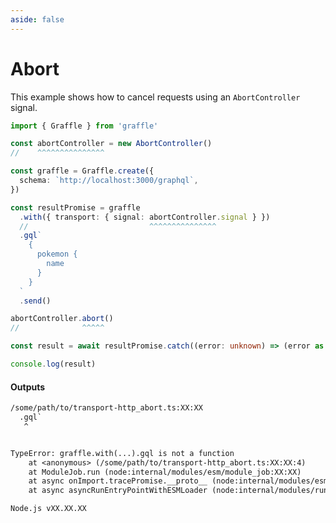 ```yaml
---
aside: false
---
```


# Abort

This example shows how to cancel requests using an `AbortController` signal.

<!-- dprint-ignore-start -->
```ts twoslash
import { Graffle } from 'graffle'

const abortController = new AbortController()
//    ^^^^^^^^^^^^^^^

const graffle = Graffle.create({
  schema: `http://localhost:3000/graphql`,
})

const resultPromise = graffle
  .with({ transport: { signal: abortController.signal } })
  //                           ^^^^^^^^^^^^^^^
  .gql`
    {
      pokemon {
        name
      }
    }
  `
  .send()

abortController.abort()
//              ^^^^^

const result = await resultPromise.catch((error: unknown) => (error as Error).message)

console.log(result)
```
<!-- dprint-ignore-end -->

#### Outputs

<!-- dprint-ignore-start -->
```txt
/some/path/to/transport-http_abort.ts:XX:XX
  .gql`
   ^


TypeError: graffle.with(...).gql is not a function
    at <anonymous> (/some/path/to/transport-http_abort.ts:XX:XX:4)
    at ModuleJob.run (node:internal/modules/esm/module_job:XX:XX)
    at async onImport.tracePromise.__proto__ (node:internal/modules/esm/loader:XX:XX)
    at async asyncRunEntryPointWithESMLoader (node:internal/modules/run_main:XX:XX)

Node.js vXX.XX.XX
```
<!-- dprint-ignore-end -->
